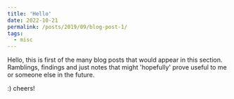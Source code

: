 ```yaml
---		
title: 'Hello'
date: 2022-10-21
permalink: /posts/2019/09/blog-post-1/
tags:
  - misc
---								
```


Hello, this is first of the many blog posts that would appear in this section. Ramblings, findings and just notes that might 'hopefully' prove useful to me or someone else in the future.

:) cheers!
